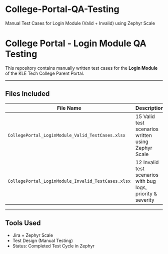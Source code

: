 # College-Portal-QA-Testing
Manual Test Cases for Login Module (Valid + Invalid) using Zephyr Scale

#  College Portal - Login Module QA Testing

This repository contains manually written test cases for the **Login Module** of the KLE Tech College Parent Portal.

---

##  Files Included

| File Name | Description |
|-----------|-------------|
| `CollegePortal_LoginModule_Valid_TestCases.xlsx` | 15 Valid test scenarios written using Zephyr Scale |
| `CollegePortal_LoginModule_Invalid_TestCases.xlsx` | 12 Invalid test scenarios with bug logs, priority & severity |

---

##  Tools Used

- Jira + Zephyr Scale
- Test Design (Manual Testing)
- Status:  Completed Test Cycle in Zephyr
